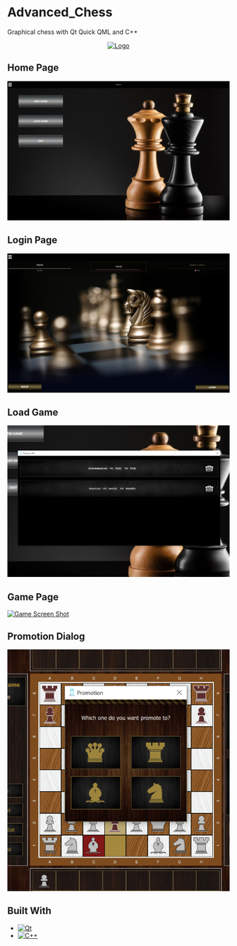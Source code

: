 # Advanced_Chess
Graphical chess with Qt Quick QML and C++

<div align="center">
  <a href="https://github.com/othneildrew/Best-README-Template">
    <img src="images/logo.png" alt="Logo" width="80" height="80">
  </a>
</div>

## Home Page
[![Home Screen Shot][Home]]()

## Login Page
[![Login Screen Shot][Login]]()
  
## Load Game
[![Load Screen Shot][Load]]()

## Game Page
[![Game Screen Shot][Game]]()

## Promotion Dialog
[![Promotion Screen Shot][Promotion]]()

## Built With

* [![Qt][Qt.com]][Qt-url]
* [![C++][C++.com]][C++-url]

[Home]: Images/ScreenShots/home.PNG
[Login]: Images/ScreenShots/login.PNG
[Load]: Images/ScreenShots/load.PNG
[Game]: Images/ScreenShots/game.PNG
[Promotion]: Images/ScreenShots/promotion.PNG

[Qt-url]: https://www.qt.io/
[Qt.com]: https://img.shields.io/badge/qt-35495E?style=for-the-badge&logo=qt&logoColor=4FC08D
[C++-url]: https://cplusplus.com/
[C++.com]: https://img.shields.io/badge/C++-0769AD?style=for-the-badge&logo=cplusplus&logoColor=white
